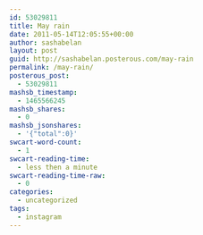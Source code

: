 ```yaml
---
id: 53029811
title: May rain
date: 2011-05-14T12:05:55+00:00
author: sashabelan
layout: post
guid: http://sashabelan.posterous.com/may-rain
permalink: /may-rain/
posterous_post:
  - 53029811
mashsb_timestamp:
  - 1465566245
mashsb_shares:
  - 0
mashsb_jsonshares:
  - '{"total":0}'
swcart-word-count:
  - 1
swcart-reading-time:
  - less then a minute
swcart-reading-time-raw:
  - 0
categories:
  - uncategorized
tags:
  - instagram
---
```

[](http://instagr.am/p/EOpoz/)
